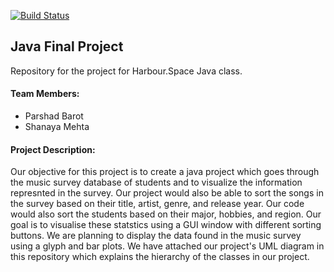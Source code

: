 [![Build Status](https://travis-ci.org/ShanayaM/hs-java-final-project.svg?branch=master)](https://travis-ci.org/ShanayaM/hs-java-final-project)
## Java Final Project
Repository for the project for Harbour.Space Java class.

#### Team Members:
* Parshad Barot
* Shanaya Mehta

#### Project Description:
Our objective for this project is to create a java project which goes through the music survey database of students and to visualize the information represnted in the survey. Our project would also be able to sort the songs in the survey based on their title, artist, genre, and release year. Our code would also sort the students based on their major, hobbies, and region. Our goal is to visualise these statstics using a GUI window with different sorting buttons. We are planning to display the data found in the music survey using a glyph and bar plots.
We have attached our project's UML diagram in this repository which explains the hierarchy of the classes in our project. 
